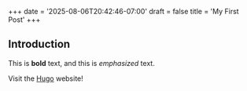 +++
date = '2025-08-06T20:42:46-07:00'
draft = false
title = 'My First Post'
+++


## Introduction

This is **bold** text, and this is *emphasized* text.

Visit the [Hugo](https://gohugo.io) website!

